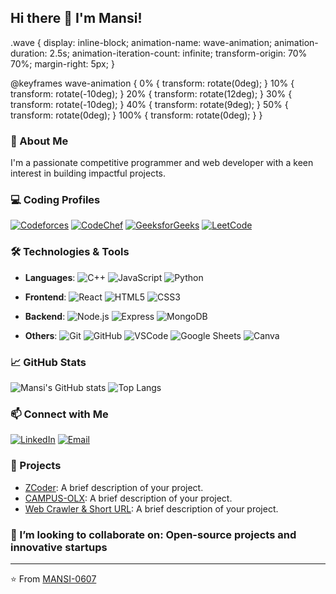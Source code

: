 ## Hi there <span class="wave">👋</span> I'm Mansi!
.wave {
  display: inline-block;
  animation-name: wave-animation;
  animation-duration: 2.5s;
  animation-iteration-count: infinite;
  transform-origin: 70% 70%;
  margin-right: 5px;
}

@keyframes wave-animation {
  0% { transform: rotate(0deg); }
  10% { transform: rotate(-10deg); }
  20% { transform: rotate(12deg); }
  30% { transform: rotate(-10deg); }
  40% { transform: rotate(9deg); }
  50% { transform: rotate(0deg); }
  100% { transform: rotate(0deg); }
}



<!--
**MANSI-0607/MANSI-0607** is a ✨ _special_ ✨ repository because its `README.md` (this file) appears on your GitHub profile.

Here are some ideas to get you started:
-->

### 🌟 About Me
I'm a passionate competitive programmer and web developer with a keen interest in building impactful projects. 

### 💻 Coding Profiles
[![Codeforces](https://img.shields.io/badge/Codeforces-1F8ACB?style=for-the-badge&logo=codeforces&logoColor=white&link=https://codeforces.com/profile/your_profile)](https://codeforces.com/profile/your_profile)
[![CodeChef](https://img.shields.io/badge/CodeChef-5B4638?style=for-the-badge&logo=codechef&logoColor=white&link=https://www.codechef.com/users/your_profile)](https://www.codechef.com/users/your_profile)
[![GeeksforGeeks](https://img.shields.io/badge/GeeksforGeeks-0F9D58?style=for-the-badge&logo=geeksforgeeks&logoColor=white&link=https://auth.geeksforgeeks.org/user/your_profile)](https://auth.geeksforgeeks.org/user/your_profile)
[![LeetCode](https://img.shields.io/badge/LeetCode-FFA116?style=for-the-badge&logo=leetcode&logoColor=white&link=https://leetcode.com/your_profile)](https://leetcode.com/your_profile)


### 🛠️ Technologies & Tools
- **Languages**: 
  ![C++](https://img.shields.io/badge/C++-00599C?style=for-the-badge&logo=cplusplus&logoColor=white)
  ![JavaScript](https://img.shields.io/badge/JavaScript-323330?style=for-the-badge&logo=javascript&logoColor=F7DF1E) 
  ![Python](https://img.shields.io/badge/Python-3776AB?style=for-the-badge&logo=python&logoColor=white) 

- **Frontend**: 
  ![React](https://img.shields.io/badge/React-20232A?style=for-the-badge&logo=react&logoColor=61DAFB) 
  ![HTML5](https://img.shields.io/badge/HTML5-E34F26?style=for-the-badge&logo=html5&logoColor=white) 
  ![CSS3](https://img.shields.io/badge/CSS3-1572B6?style=for-the-badge&logo=css3&logoColor=white)

- **Backend**: 
  ![Node.js](https://img.shields.io/badge/Node.js-339933?style=for-the-badge&logo=nodedotjs&logoColor=white) 
  ![Express](https://img.shields.io/badge/Express.js-000000?style=for-the-badge&logo=express&logoColor=white) 
  ![MongoDB](https://img.shields.io/badge/MongoDB-4EA94B?style=for-the-badge&logo=mongodb&logoColor=white)

- **Others**: 
  ![Git](https://img.shields.io/badge/Git-F05032?style=for-the-badge&logo=git&logoColor=white) 
  ![GitHub](https://img.shields.io/badge/GitHub-181717?style=for-the-badge&logo=github&logoColor=white)
  ![VSCode](https://img.shields.io/badge/VS_Code-007ACC?style=for-the-badge&logo=visual-studio-code&logoColor=white)
  ![Google Sheets](https://img.shields.io/badge/Google_Sheets-34A853?style=for-the-badge&logo=googlesheets&logoColor=white)
  ![Canva](https://img.shields.io/badge/Canva-00C4CC?style=for-the-badge&logo=canva&logoColor=white)

### 📈 GitHub Stats
![Mansi's GitHub stats](https://github-readme-stats.vercel.app/api?username=MANSI-0607&show_icons=true&theme=radical)
![Top Langs](https://github-readme-stats.vercel.app/api/top-langs/?username=MANSI-0607&layout=compact&theme=radical)

### 📫 Connect with Me
[![LinkedIn](https://img.shields.io/badge/-LinkedIn-blue?style=for-the-badge&logo=LinkedIn&logoColor=white&link=https://www.linkedin.com/in/mansi-gupta-iitg/)](https://www.linkedin.com/in/mansi-gupta-iitg/)
[![Email](https://img.shields.io/badge/-Email-D14836?style=for-the-badge&logo=gmail&logoColor=white&link=mailto:mansimayank2002@gmail.com)](mailto:mansimayank2002@gmail.com)

### 📂 Projects
- [ZCoder](https://github.com/MANSI-0607/zcoder_): A brief description of your project.
- [CAMPUS-OLX](https://github.com/MANSI-0607/CAMPUS-OLX): A brief description of your project.
- [Web Crawler & Short URL](https://github.com/MANSI-0607/CAMPUS-OLX): A brief description of your project.

### 👯 I’m looking to collaborate on: **Open-source projects and innovative startups**


---

⭐️ From [MANSI-0607](https://github.com/MANSI-0607)

